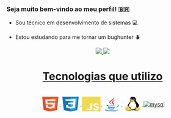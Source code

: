  <!-- Introdução--> 


### Seja muito bem-vindo ao meu perfil! 🇧🇷
- Sou técnico em desenvolvimento de sistemas 💻
- Estou estudando para me tornar um bughunter 🪲



  <!-- Logs de commits--> 

<div align="center">
  <a href="https://github.com/DRCO23">
  <img height="180em" src="https://github-readme-stats.vercel.app/api?username=DRCO23&show_icons=true&theme=blue-green&include_all_commits=true&count_private=true"/>
  <img height="180em" src="https://github-readme-stats.vercel.app/api/top-langs/?username=DRCO23&layout=compact&langs_count=7&theme=blue-green"/>
</div>
  
  
  <!-- Tecnologias que utilizo--> 

<h1 align="center"> Tecnologias que utilizo </h1>
<div style="display: inline_block" align="center"><br>
  <img align="center" alt="html" height="40" width="50" src="https://github.com/devicons/devicon/blob/master/icons/html5/html5-original.svg"/>
  <img align="center" alt="css" height="40" width="50" src="https://github.com/devicons/devicon/blob/master/icons/css3/css3-original.svg" />
 <img align="center" alt="javascript" height="40" width="50" src="https://github.com/devicons/devicon/blob/master/icons/javascript/javascript-plain.svg"/>
  <img align="center" alt="java" height="40" width="50" src="https://github.com/devicons/devicon/blob/master/icons/java/java-original.svg"/>
  <img align="center" alt="linux" height="40" width="50" src="https://github.com/devicons/devicon/blob/master/icons/linux/linux-original.svg" />
  <img align="center" alt="mysql" height="40" width="50" src="https://cdn.jsdelivr.net/gh/devicons/devicon/icons/mysql/mysql-plain.svg" />

  </div><br/>

